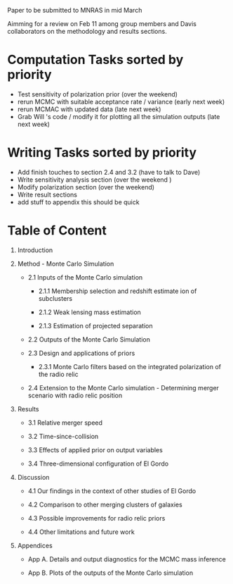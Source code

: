 Paper to be submitted to MNRAS in mid March

Aimming for a review on Feb 11 among group members and Davis collaborators
on the methodology and results sections.

Computation Tasks sorted by priority  
=====
*  Test sensitivity of polarization prior (over the weekend)
*  rerun MCMC with suitable acceptance rate / variance (early next week) 
*  rerun MCMAC with updated data (late next week) 
*  Grab Will 's code / modify it for plotting all the simulation outputs
  (late next week) 

Writing Tasks sorted by priority  
=====
*  Add finish touches to section 2.4 and 3.2 (have to talk to Dave) 
*  Write sensitivity analysis section (over the weekend )  
*  Modify polarization section (over the weekend) 
*  Write result sections  
*  add stuff to appendix this should be quick

Table of Content
====
1. Introduction 
2. Method - Monte Carlo Simulation 

	* 2.1 Inputs of the Monte Carlo simulation 

		* 2.1.1 Membership selection and redshift estimate ion of subclusters 

		* 2.1.2 Weak lensing mass estimation 

		* 2.1.3 Estimation of projected separation 

	* 2.2 Outputs of the Monte Carlo Simulation 	
	
	* 2.3 Design and applications of priors 

		* 2.3.1 Monte Carlo filters based on the integrated polarization of the radio relic 

	* 2.4 Extension to the Monte Carlo simulation - Determining merger
	scenario with radio relic position 

3. Results 

	* 3.1 Relative merger speed  

	* 3.2 Time-since-collision

	* 3.3 Effects of applied prior on output variables 

	* 3.4 Three-dimensional configuration of El Gordo 

4. Discussion 

	* 4.1 Our findings in the context of other studies of El Gordo

	* 4.2 Comparison to other merging clusters of galaxies 

	* 4.3 Possible improvements for radio relic priors  
	
	* 4.4 Other limitations and future work 
5. Appendices 

	* App A. Details and output diagnostics for the MCMC mass inference 

	* App B. Plots of the outputs of the Monte Carlo simulation 
